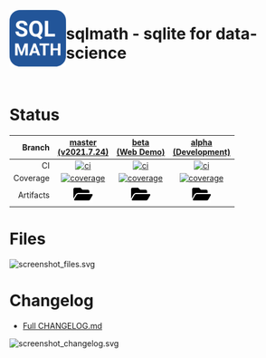[<img align="left" height="100" src="asset_image_logo_512.svg"/>](https://github.com/sqlmath/sqlmath)


# sqlmath - sqlite for data-science

&nbsp;


# Status
| Branch | [master<br>(v2021.7.24)](https://github.com/sqlmath/sqlmath/tree/master) | [beta<br>(Web Demo)](https://github.com/sqlmath/sqlmath/tree/beta) | [alpha<br>(Development)](https://github.com/sqlmath/sqlmath/tree/alpha) |
|--:|:--:|:--:|:--:|
| CI | [![ci](https://github.com/sqlmath/sqlmath/actions/workflows/ci.yml/badge.svg?branch=master)](https://github.com/sqlmath/sqlmath/actions?query=branch%3Amaster) | [![ci](https://github.com/sqlmath/sqlmath/actions/workflows/ci.yml/badge.svg?branch=beta)](https://github.com/sqlmath/sqlmath/actions?query=branch%3Abeta) | [![ci](https://github.com/sqlmath/sqlmath/actions/workflows/ci.yml/badge.svg?branch=alpha)](https://github.com/sqlmath/sqlmath/actions?query=branch%3Aalpha) |
| Coverage | [![coverage](https://sqlmath.github.io/sqlmath/branch-master/.build/coverage/coverage_badge.svg)](https://sqlmath.github.io/sqlmath/branch-master/.build/coverage/index.html) | [![coverage](https://sqlmath.github.io/sqlmath/branch-beta/.build/coverage/coverage_badge.svg)](https://sqlmath.github.io/sqlmath/branch-beta/.build/coverage/index.html) | [![coverage](https://sqlmath.github.io/sqlmath/branch-alpha/.build/coverage/coverage_badge.svg)](https://sqlmath.github.io/sqlmath/branch-alpha/.build/coverage/index.html) |
| Artifacts | [<img src="asset_image_folder_open_solid.svg" height="30">](https://github.com/sqlmath/sqlmath/tree/gh-pages/branch-master/.build) | [<img src="asset_image_folder_open_solid.svg" height="30">](https://github.com/sqlmath/sqlmath/tree/gh-pages/branch-beta/.build) | [<img src="asset_image_folder_open_solid.svg" height="30">](https://github.com/sqlmath/sqlmath/tree/gh-pages/branch-alpha/.build) |


# Files
![screenshot_files.svg](https://sqlmath.github.io/sqlmath/branch-beta/.build/screenshot_files.svg)


# Changelog
- [Full CHANGELOG.md](CHANGELOG.md)

![screenshot_changelog.svg](https://sqlmath.github.io/sqlmath/branch-beta/.build/screenshot_changelog.svg)

